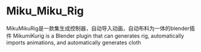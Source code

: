 # Miku_Miku_Rig
MikuMikuRig是一款集生成控制器，自动导入动画，自动布料为一体的blender插件
MikumiKurig is a Blender plugin that can generates rig, automatically imports animations, and automatically generates cloth
